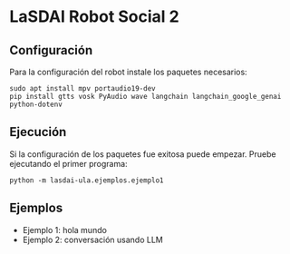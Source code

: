 # LaSDAI Robot Social 2

## Configuración
Para la configuración del robot instale los paquetes necesarios:

```
sudo apt install mpv portaudio19-dev
pip install gtts vosk PyAudio wave langchain langchain_google_genai python-dotenv
```

## Ejecución
Si la configuración de los paquetes fue exitosa puede empezar.
Pruebe ejecutando el primer programa:

```
python -m lasdai-ula.ejemplos.ejemplo1
```

## Ejemplos
- Ejemplo 1: hola mundo
- Ejemplo 2: conversación usando LLM
